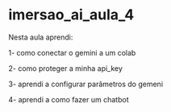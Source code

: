 # imersao_ai_aula_4
Nesta aula aprendi:

1- como conectar o gemini a um colab

2- como proteger a minha api_key

3- aprendi a configurar parâmetros do gemeni

4- aprendi a como fazer um chatbot
